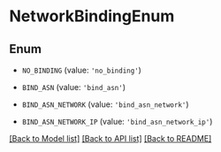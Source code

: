 # NetworkBindingEnum


## Enum

* `NO_BINDING` (value: `'no_binding'`)

* `BIND_ASN` (value: `'bind_asn'`)

* `BIND_ASN_NETWORK` (value: `'bind_asn_network'`)

* `BIND_ASN_NETWORK_IP` (value: `'bind_asn_network_ip'`)

[[Back to Model list]](../README.md#documentation-for-models) [[Back to API list]](../README.md#documentation-for-api-endpoints) [[Back to README]](../README.md)


